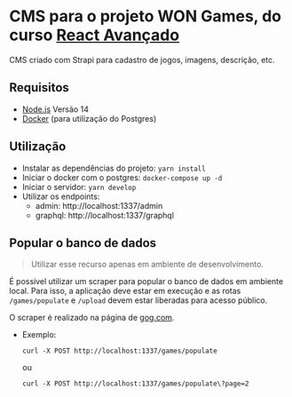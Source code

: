 # CMS para o projeto WON Games, do curso [React Avançado](https://www.udemy.com/course/react-avancado/)

CMS criado com Strapi para cadastro de jogos, imagens, descrição, etc.

## Requisitos
- [Node.js](https://nodejs.org/en/) Versão 14
- [Docker](https://www.docker.com/) (para utilização do Postgres)

## Utilização
- Instalar as dependências do projeto: `yarn install`
- Iniciar o docker com o postgres: `docker-compose up -d`
- Iniciar o servidor: `yarn develop`
- Utilizar os endpoints: 
  - admin: http://localhost:1337/admin
  - graphql: http://localhost:1337/graphql

## Popular o banco de dados
> Utilizar esse recurso apenas em ambiente de desenvolvimento.

É possível utilizar um scraper para popular o banco de dados em ambiente local.
Para isso, a aplicação deve estar em execução e as rotas `/games/populate` e `/upload` 
devem estar liberadas para acesso público.

O scraper é realizado na página de [gog.com](https://www.gog.com).

- Exemplo:
  ```shell
  curl -X POST http://localhost:1337/games/populate
  ```
  ou
  ```shell
  curl -X POST http://localhost:1337/games/populate\?page=2
  ```
